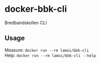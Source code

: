 # docker-bbk-cli
Bredbandskollen CLI

## Usage
Measure: `docker run --rm lamoi/bbk-cli`  
Help: `docker run --rm lamoi/bbk-cli --help`
